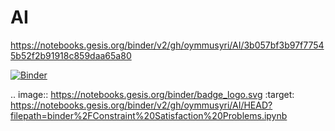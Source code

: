 # AI

https://notebooks.gesis.org/binder/v2/gh/oymmusyri/AI/3b057bf3b97f77545b52f2b91918c859daa65a80

[![Binder](https://notebooks.gesis.org/binder/badge_logo.svg)](https://notebooks.gesis.org/binder/v2/gh/oymmusyri/AI/HEAD?filepath=binder%2FConstraint%20Satisfaction%20Problems.ipynb)

.. image:: https://notebooks.gesis.org/binder/badge_logo.svg
 :target: https://notebooks.gesis.org/binder/v2/gh/oymmusyri/AI/HEAD?filepath=binder%2FConstraint%20Satisfaction%20Problems.ipynb
